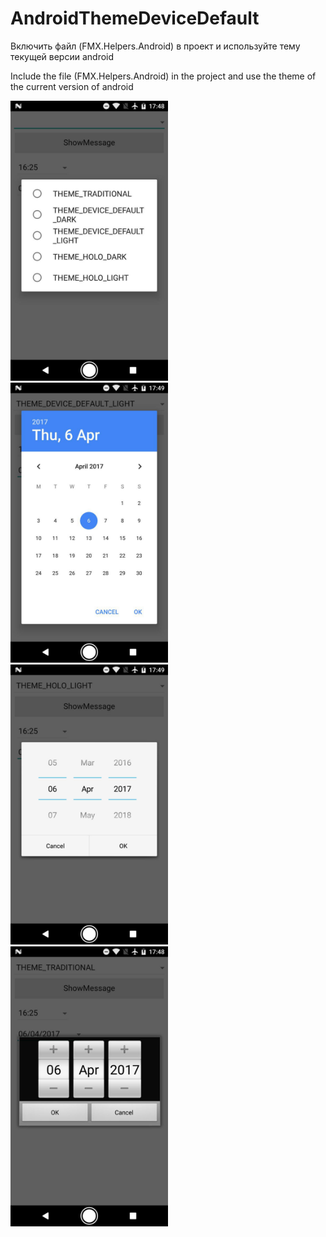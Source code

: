 # AndroidThemeDeviceDefault

Включить файл (FMX.Helpers.Android) в проект и используйте тему текущей версии android

Include the file (FMX.Helpers.Android) in the project and use the theme of the current version of android

<img width="50%" src="/screenshots/themes.jpg" /> <img width="50%" src="/screenshots/date_material.jpg" />
<img width="50%" src="/screenshots/date_holo.jpg" /> <img width="50%" src="/screenshots/date_old.jpg" />
